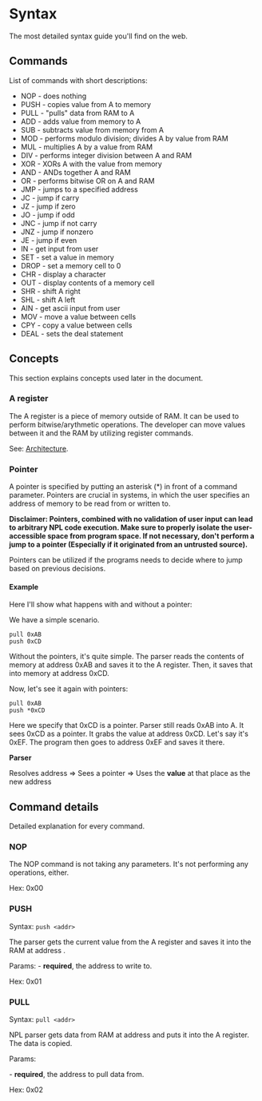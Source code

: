 # Syntax
The most detailed syntax guide you'll find on the web.

## Commands
List of commands with short descriptions:

- NOP - does nothing
- PUSH - copies value from A to memory
- PULL - "pulls" data from RAM to A
- ADD - adds value from memory to A
- SUB - subtracts value from memory from A
- MOD - performs modulo division; divides A by value from RAM
- MUL - multiplies A by a value from RAM
- DIV - performs integer division between A and RAM
- XOR - XORs A with the value from memory
- AND - ANDs together A and RAM
- OR - performs bitwise OR on A and RAM
- JMP - jumps to a specified address
- JC - jump if carry
- JZ - jump if zero
- JO - jump if odd
- JNC - jump if not carry
- JNZ - jump if nonzero
- JE - jump if even
- IN - get input from user
- SET - set a value in memory
- DROP - set a memory cell to 0
- CHR - display a character
- OUT - display contents of a memory cell
- SHR - shift A right
- SHL - shift A left
- AIN - get ascii input from user
- MOV - move a value between cells
- CPY - copy a value between cells
- DEAL - sets the deal statement

## Concepts
This section explains concepts used later in the document.

### A register
The A register is a piece of memory outside of RAM. It can be used to perform bitwise/arythmetic operations.
The developer can move values between it and the RAM by utilizing register commands.

See: [Architecture](Architecture.md).

### Pointer
A pointer is specified by putting an asterisk (*) in front of a command parameter. Pointers are crucial in systems, in which the user specifies an address of memory to be read from or written to.

**Disclaimer: Pointers, combined with no validation of user input can lead to arbitrary NPL code execution. Make sure to properly isolate the user-accessible space from program space. If not necessary, don't perform a jump to a pointer (Especially if it originated from an untrusted source).**

Pointers can be utilized if the programs needs to decide where to jump based on previous decisions.

#### Example
Here I'll show what happens with and without a pointer:

We have a simple scenario.

```
pull 0xAB
push 0xCD
```
Without the pointers, it's quite simple. The parser reads the contents of memory at address 0xAB and saves it to the A register. Then, it saves that into memory at address 0xCD.

Now, let's see it again with pointers:

```
pull 0xAB
push *0xCD
```
Here we specify that 0xCD is a pointer. Parser still reads 0xAB into A. It sees 0xCD as a pointer. It grabs the value at address 0xCD. Let's say it's 0xEF. The program then goes to address 0xEF and saves it there.

**Parser**

Resolves address => Sees a pointer => Uses the **value** at that place as the new address

## Command details
Detailed explanation for every command.

### NOP
The NOP command is not taking any parameters. It's not performing any operations, either.

Hex: 0x00

### PUSH

Syntax: `push <addr>`

The parser gets the current value from the A register and saves it into the RAM at address <addr>.

Params:
<addr> - **required**, the address to write to.

Hex: 0x01

### PULL

Syntax: `pull <addr>`

NPL parser gets data from RAM at address <addr> and puts it into the A register. The data is copied.

Params:

<addr> - **required**, the address to pull data from.

Hex: 0x02
